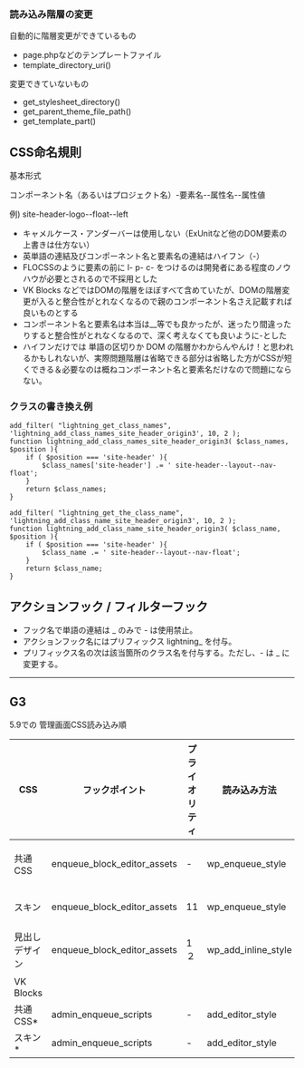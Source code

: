
### 読み込み階層の変更

自動的に階層変更ができているもの

* page.phpなどのテンプレートファイル
* template_directory_uri()

変更できていないもの
* get_stylesheet_directory()
* get_parent_theme_file_path()
* get_template_part()

## CSS命名規則

基本形式

コンポーネント名（あるいはプロジェクト名）-要素名--属性名--属性値

例)
site-header-logo--float--left

* キャメルケース・アンダーバーは使用しない（ExUnitなど他のDOM要素の上書きは仕方ない）
* 英単語の連結及びコンポーネント名と要素名の連結はハイフン（-）
* FLOCSSのように要素の前に l- p- c- をつけるのは開発者にある程度のノウハウが必要とされるので不採用とした
* VK Blocks などではDOMの階層をほぼすべて含めていたが、DOMの階層変更が入ると整合性がとれなくなるので親のコンポーネント名さえ記載すれば良いものとする
* コンポーネント名と要素名は本当は__等でも良かったが、迷ったり間違ったりすると整合性がとれなくなるので、深く考えなくても良いように-とした
* ハイフンだけでは 単語の区切りか DOM の階層かわからんやんけ！と思われるかもしれないが、実際問題階層は省略できる部分は省略した方がCSSが短くできる＆必要なのは概ねコンポーネント名と要素名だけなので問題にならない。

### クラスの書き換え例

```
add_filter( "lightning_get_class_names", 'lightning_add_class_names_site_header_origin3', 10, 2 );
function lightning_add_class_names_site_header_origin3( $class_names, $position ){
    if ( $position === 'site-header' ){
        $class_names['site-header'] .= ' site-header--layout--nav-float';
    }
    return $class_names;
}

add_filter( "lightning_get_the_class_name", 'lightning_add_class_name_site_header_origin3', 10, 2 );
function lightning_add_class_name_site_header_origin3( $class_name, $position ){
    if ( $position === 'site-header' ){
        $class_name .= ' site-header--layout--nav-float';
    }
    return $class_name;
}
```

## アクションフック / フィルターフック

* フック名で単語の連結は _ のみで - は使用禁止。
* アクションフック名にはプリフィックス lightning_ を付与。
* プリフィックス名の次は該当箇所のクラス名を付与する。ただし、- は _ に変更する。

---

## G3 

5.9での 管理画面CSS読み込み順

| CSS | フックポイント | プライオリティ | 読み込み方法 | 依存ハンドル | ハンドル |
| ---- | ---- | ---- | ---- | ---- | ---- |
| 共通CSS | enqueue_block_editor_assets | - | wp_enqueue_style | wp-edit-blocks | lightning-common-editor-gutenberg |
| スキン | enqueue_block_editor_assets | 11 | wp_enqueue_style | wp-edit-blocks | lightning-gutenberg-editor |
| 見出しデザイン | enqueue_block_editor_assets | 1２ | wp_add_inline_style | wp-edit-blocks | lightning-common-editor-gutenberg |
| VK Blocks |
| 共通CSS* | admin_enqueue_scripts | - | add_editor_style |  |  | 
| スキン* | admin_enqueue_scripts | - | add_editor_style | | |